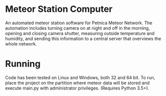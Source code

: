 Meteor Station Computer
=====

An automated meteor station software for Petnica Meteor Network. The automation includes turning camera on at night and off in the morning, opening and closing camera shutter, measuring outside temperature and humidity, and sending this information to a central server that overviews the whole network.

Running
=====

Code has been tested on Linux and Windows, both 32 and 64 bit.
To run, place the project on the partition where meteor data will be stored and execute main.py with administrator privileges. (Requires Python 3.5+).
